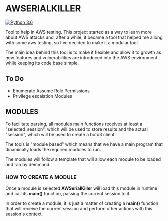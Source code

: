 # AWSERIALKILLER

[![Python 3.6](https://img.shields.io/badge/python-3.6-blue.svg)](https://www.python.org/downloads/release/python-360/)

Tool to help in AWS testing. This project started as a way to learn more about AWS attacks and, after a while, it became a tool that helped me allong with some aws testing, so I've decided to make it a modular tool.

The main idea behind this tool is to make it flexible and allow it to growth as new features and vulnerabilities are introduced into the AWS environment while keeping its code base simple.

## To Do

- Enumerate Assume Role Permissions
- Privilege escalation Modules

## MODULES 

To facilitate parsing, all modules main functions receives at least a "selected_session", which will be used to store results and the actual "session", which will be used to create a boto3 client.

The tools is "module based" which means that we have a main program that dinamically loads the required modules to run.

The modules will follow a template that will allow each module to be loaded and ran by demmand.

### HOW TO CREATE A MODULE

Once a module is selected **AWSerialKiller** will load this module in runtime and call its **main()** function, passing the current session to it. 

In order to create a module, it is just a matter of creating a **main()** function that will receive the current session and perform other actions with this session's context.
